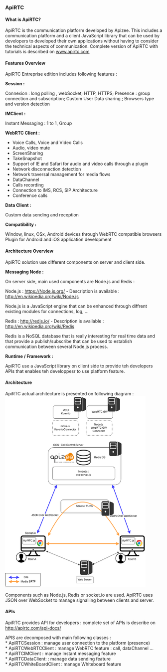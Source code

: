 ### ApiRTC

#### What is ApiRTC?

ApiRTC is the communication platform developed by Apizee. This includes a communication platform and a client JavaScript library that can be used by developers to developed their own applications without having to consider the technical aspects of communication. Complete version of ApiRTC with tutorials is described on www.apirtc.com

#### Features Overview

ApiRTC Entreprise edition includes following features :

**Session :**

Connexion : long polling , webSocket; HTTP, HTTPS; Presence : group connection and subscription; Custom User Data sharing ; Browsers type and version detection<br/>

**IMClient :**

Instant Messaging : 1 to 1, Group

**WebRTC Client :**

-	Voice Calls, Voice and Video Calls
-	Audio, video mute
-	ScreenSharing
-	TakeSnapshot
-	Support of IE and Safari for audio and video calls through a plugin
-	Network disconnection detection
-	Network traversal management for media flows
-	DataChannel
-	Calls recording
-	Connection to IMS, RCS, SIP Architecture
-	Conference calls<br/>

**Data Client :**

Custom data sending and reception

**Compatibility :**

Window, linux, OSx, Android devices through WebRTC compatible browsers<br/> Plugin for Android and iOS application development

#### Architecture Overview

ApiRTC solution use different components on server and client side.

**Messaging Node :**

On server side, main used components are Node.js and Redis :

Node.js : https://Node.js.org/ - Description is available : http://en.wikipedia.org/wiki/Node.js

Node.js is a JavaScript engine that can be enhanced through diffrent existing modules for connections, log, ...

Redis : http://redis.io/ - Description is available : http://en.wikipedia.org/wiki/Redis

Redis is a NoSQL database that is really interesting for real time data and that provide a publish/subscribe that can be used to establish communication between several Node.js process.

**Runtime / Framework :**

ApiRTC use a JavaScript library on client side to provide teh developers APIs that enables teh developpesr to use platform feature.

#### Architecture

ApiRTC actual architecture is presented on following diagram :<img src="ApiRTC-ReTHINK.png" width="450">

Components such as Node.js, Redis or socket.io are used. ApiRTC uses JSON over WebSocket to manage signalling between clients and server.

#### APIs

ApiRTC provides API for developers : complete set of APIs is describe on http://apirtc.com/api-docs/

APIS are decomposed with main following classes :<br/>* ApiRTCSession : manage user connection to the platform (presence)<br/>* ApiRTCWebRTCClient : manage WebRTC feature : call, dataChannel ...<br/>* ApiRTCIMClient : manage Instant messaging feature<br/>* ApiRTCDataClient: : manage data sending feature<br/>* ApiRTCWhiteBoardClient : manage Whiteboard feature<br/>
